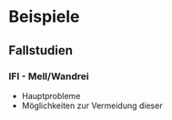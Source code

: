 # Beispiele
## Fallstudien
### IFI - Mell/Wandrei
* Hauptprobleme
* Möglichkeiten zur Vermeidung dieser